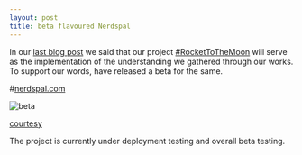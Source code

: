 ```yaml
---
layout: post
title: beta flavoured Nerdspal
---
```


In our [last blog post](http://nistenblog.github.io/RocketLaunch/#) we said that our project [#RocketToTheMoon](https://nerdspal.com/) will serve as the implementation of the understanding we gathered through our works. To support our words, have released a beta for the same.

#[nerdspal.com](https://nerdspal.com)

![beta](http://cdn.meme.am/instances/55389939.jpg)

[courtesy](http://memegenerator.net/instance/55389939)

The project is currently under deployment testing and overall beta testing.
